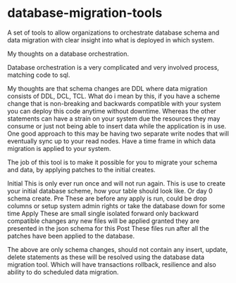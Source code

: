 # database-migration-tools
A set of tools to allow organizations to orchestrate database schema and data migration with clear insight into what is deployed in which system. 


 My thoughts on a database orchestration. 

Database orchestration is a very complicated and very involved process, matching code to sql. 




My thoughts are that schema changes are DDL where data migration consists of DDL, DCL, TCL. What do i mean by this, if you have a scheme change that is non-breaking and backwards compatible with your system you can deploy this code anytime without downtime. Whereas the other statements can have a strain on your system due the resources they may consume or just not being able to insert data while the application is in use. One good approach to this may be having two separate write nodes that will eventually sync up to your read nodes. Have a time frame in which data migration is applied to your system. 


The job of this tool is to make it possible for you to migrate your schema and data, by applying patches to the initial creates. 

Initial 	This is only ever run once and will not run again. This is use to create your initial database scheme, how your table should look like. Or day 0 schema create. 
Pre	These are before any apply is run, could be drop columns or setup system admin rights or take the database down for some time 
Apply	These are small single isolated forward only backward compatible changes any new files will be applied granted they are presented in the json schema for this 
Post	These files run after all the patches have been applied to the database. 

The above are only schema changes, should not contain any insert, update, delete statements as these will be resolved using the database data migration tool. Which will have transactions rollback, resilience and also ability to do scheduled data migration. 

